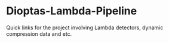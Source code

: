# Dioptas-Lambda-Pipeline
 Quick links for the project involving Lambda detectors, dynamic compression data and etc.
